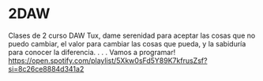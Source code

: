 # 2DAW
Clases de 2 curso DAW
Tux, dame serenidad para aceptar las cosas que no puedo cambiar, el valor para cambiar las cosas que pueda,
y la sabiduría para conocer la diferencia.
.
.
.
Vamos a programar! https://open.spotify.com/playlist/5Xkw0sFd5Y89K7kfrusZsf?si=8c26ce8884d341a2
